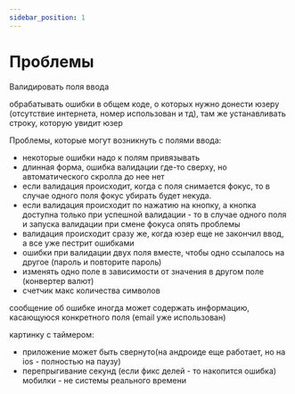 ```yaml
---
sidebar_position: 1
---
```


# Проблемы

Валидировать поля ввода

обрабатывать ошибки в общем коде, о которых нужно донести юзеру (отсутствие интернета, номер использован и тд), там же устанавливать строку, которую увидит юзер 

Проблемы, которые могут возникнуть с полями ввода:
- некоторые ошибки надо к полям привязывать
- длинная форма, ошибка валидации где-то сверху, но автоматического скролла до нее нет
- если валидация происходит, когда с поля снимается фокус, то в случае одного поля фокус убирать будет некуда. 
- если валидация происходит по нажатию на кнопку, а кнопка доступна только при успешной валидации - то в случае одного поля и запуска валидации при смене фокуса опять проблемы
- валидация происходит сразу же, когда юзер еще не закончил ввод, а все уже пестрит ошибками
- ошибки при валидации двух поля вместе, чтобы одно ссылалось на другое (пароль и повторите пароль)
- изменять одно поле в зависимости от значения в другом поле (конвертер валют)
- счетчик макс количества символов

сообщение об ошибке иногда может содержать информацию, касающуюся конкретного поля (email уже использован)

картинку с таймером: 
- приложение может быть свернуто(на андроиде еще работает, но на ios - полностью на паузу)
- перепрыгивание секунд (если фикс делей - то накопится ошибка) мобилки - не системы реального времени
